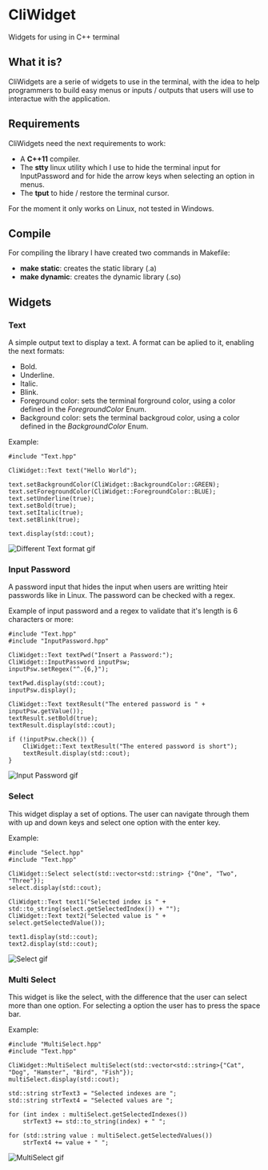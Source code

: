 # CliWidget
Widgets for using in C++ terminal

## What it is?

CliWidgets are a serie of widgets to use in the terminal, with the idea to help programmers to build easy menus or inputs / outputs that users will use to interactue with the application.

## Requirements

CliWidgets need the next requirements to work:

* A **C++11** compiler.
* The **stty** linux utility which I use to hide the terminal input for InputPassword and for hide the arrow keys when selecting an option in menus. 
* The **tput** to hide / restore the terminal cursor.

For the moment it only works on Linux, not tested in Windows.

## Compile

For compiling the library I have created two commands in Makefile:
* **make static**: creates the static library (.a)
* **make dynamic**: creates the dynamic library (.so)

## Widgets

### Text

A simple output text to display a text. A format can be aplied to it, enabling the next formats:
* Bold.
* Underline.
* Italic.
* Blink.
* Foreground color: sets the terminal forground color, using a color defined in the *ForegroundColor* Enum.
* Background color: sets the terminal backgroud color, using a color defined in the *BackgroundColor* Enum.

Example:

```
#include "Text.hpp"

CliWidget::Text text("Hello World");

text.setBackgroundColor(CliWidget::BackgroundColor::GREEN);
text.setForegroundColor(CliWidget::ForegroundColor::BLUE);
text.setUnderline(true);
text.setBold(true);
text.setItalic(true);
text.setBlink(true);

text.display(std::cout);
```

![Different Text format gif](https://i.imgur.com/jjiLuHP.gif "Different Text format gif")

### Input Password

A password input that hides the input when users are writting hteir passwords like in Linux. The password can be checked with a regex.

Example of input password and a regex to validate that it's length is 6 characters or more:

```
#include "Text.hpp"
#include "InputPassword.hpp"

CliWidget::Text textPwd("Insert a Password:");
CliWidget::InputPassword inputPsw;
inputPsw.setRegex("^.{6,}");

textPwd.display(std::cout);
inputPsw.display();

CliWidget::Text textResult("The entered password is " + inputPsw.getValue());
textResult.setBold(true);
textResult.display(std::cout);

if (!inputPsw.check()) {
    CliWidget::Text textResult("The entered password is short");
    textResult.display(std::cout);
}   
```

![Input Password gif](https://i.imgur.com/PMTMMso.gif "Input Password gif")

### Select

This widget display a set of options. The user can navigate through them with up and down keys and select one option with the enter key.

Example:

```
#include "Select.hpp"
#include "Text.hpp"

CliWidget::Select select(std::vector<std::string> {"One", "Two", "Three"});
select.display(std::cout);
 
CliWidget::Text text1("Selected index is " + std::to_string(select.getSelectedIndex()) + "");
CliWidget::Text text2("Selected value is " + select.getSelectedValue());

text1.display(std::cout);
text2.display(std::cout);
```

![Select gif](https://i.imgur.com/Caki9XJ.gif "Select")

### Multi Select

This widget is like the select, with the difference that the user can select more than one option. For selecting a option the user has to press the space bar.

Example:

```
#include "MultiSelect.hpp"
#include "Text.hpp"

CliWidget::MultiSelect multiSelect(std::vector<std::string>{"Cat", "Dog", "Hamster", "Bird", "Fish"});
multiSelect.display(std::cout);

std::string strText3 = "Selected indexes are ";
std::string strText4 = "Selected values are ";

for (int index : multiSelect.getSelectedIndexes())
    strText3 += std::to_string(index) + " ";

for (std::string value : multiSelect.getSelectedValues())
    strText4 += value + " ";
```

![MultiSelect gif](https://i.imgur.com/cbQuZmo.gif "MultiSelect")
